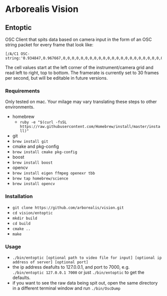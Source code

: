 # Arborealis Vision

## Entoptic 

OSC Client that spits data based on camera input in the form of an OSC string packet for every frame that look like:

```
[/A/C1 OSC-string:'0.934847,0.967667,0,0,0,0,0,0,0,0,0,0,0,0,0,0,0,0,0,0,0,0,0,0,0,0,0,0,0,0,0,0,0,0,0.918743,0,0,0,0,0.933927,0,0,0,0,0,0,0,0,0,0,0,0,0,0,0.983912,0,0,0.981289,0,0,0,0,0,0,0,0.928788,0,0,0,0,0,0,0,0,0,0,0,0,0,0,0,0,0,0,0,0,0,0,0,0,0,0,0.954362,0.958915,0,0,0,0,0.906563,0,0,0,0.980445,0,0,0.962922,0,0,0,0,0,0,0,0,0,0,0,0,0,0,0,0,0,0,0.931076,0,0,0.995334,0,0,0,0,0,0,0,0.982881,0,0,0,0,0,0,0,0,0.919610,0,0,0,0,0,0.956571,0,0,0,0,0,0,0,0,0,0,0,0,0,0,0,0,0,0,0,0,0,0,0,0,0.917023,0,0.931294,0,0,0,0,0,0,0,0,0,0,0,0,0,0,0,0,0,0,0,0,0,0']
```
The cell values start at the left corner of the instrument/camera grid and read left to right, top to bottom. The framerate is currently set to 30 frames per second, but will be editable in future versions.


### Requirements
Only tested on mac. Your milage may vary translating these steps to other environments.

* homebrew
  * ```ruby -e "$(curl -fsSL https://raw.githubusercontent.com/Homebrew/install/master/install)"```
* git
 * ```brew install git```
* cmake and pkg-config
 * ```brew install cmake pkg-config```
* boost
 * ```brew install boost```
* opencv
 * ```brew install eigen ffmpeg openexr tbb``` 
 * ```brew tap homebrew/science```
 * ```brew install opencv```


### Installation
* ```git clone https://github.com/arborealis/vision.git```
* ```cd vision/entoptic```
* ```mkdir build```
* ```cd build```
* ```cmake ..``` 
* ```make```


### Usage
* ```./bin/entoptic [optional path to video file for input] [optional ip address of server] [optional port]```
 * the ip address deafults to 127.0.0.1, and port to 7000, e.g. ```./bin/entoptic 127.0.0.1 7000``` or just ```./bin/entoptic``` to get the defaults.
* if you want to see the raw data being spit out, open the same directory in a different terminal window and run ```./bin/OscDump```

